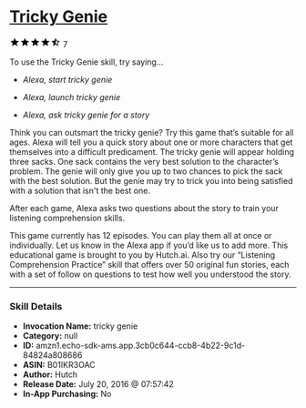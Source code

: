 # [Tricky Genie](http://alexa.amazon.com/#skills/amzn1.echo-sdk-ams.app.3cb0c644-ccb8-4b22-9c1d-84824a808686)
![4.5 stars](../../images/ic_star_black_18dp_1x.png)![4.5 stars](../../images/ic_star_black_18dp_1x.png)![4.5 stars](../../images/ic_star_black_18dp_1x.png)![4.5 stars](../../images/ic_star_black_18dp_1x.png)![4.5 stars](../../images/ic_star_half_black_18dp_1x.png) 7

To use the Tricky Genie skill, try saying...

* *Alexa, start tricky genie*

* *Alexa, launch tricky genie*

* *Alexa, ask tricky genie for a story*

Think you can outsmart the tricky genie? Try this game that’s suitable for all ages. Alexa will tell you a quick story about one or more characters that get themselves into a difficult predicament. The tricky genie will appear holding three sacks. One sack contains the very best solution to the character’s problem. The genie will only give you up to two chances to pick the sack with the best solution. But the genie may try to trick you into being satisfied with a solution that isn't the best one. 

After each game, Alexa asks two questions about the story to train your listening comprehension skills.

This game currently has 12 episodes. You can play them all at once or individually. Let us know in the Alexa app if you’d like us to add more. This educational game is brought to you by Hutch.ai. Also try our “Listening Comprehension Practice” skill that offers over 50 original fun stories, each with a set of follow on questions to test how well you understood the story.

***

### Skill Details

* **Invocation Name:** tricky genie
* **Category:** null
* **ID:** amzn1.echo-sdk-ams.app.3cb0c644-ccb8-4b22-9c1d-84824a808686
* **ASIN:** B01IKR3OAC
* **Author:** Hutch
* **Release Date:** July 20, 2016 @ 07:57:42
* **In-App Purchasing:** No
